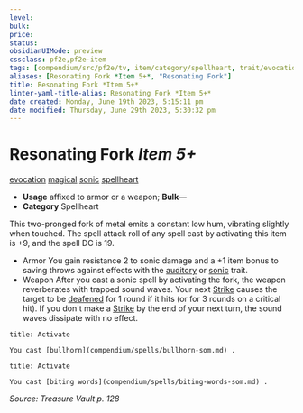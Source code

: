 ```yaml
---
level:
bulk:
price:
status:
obsidianUIMode: preview
cssclass: pf2e,pf2e-item
tags: [compendium/src/pf2e/tv, item/category/spellheart, trait/evocation, trait/magical, trait/sonic, trait/spellheart]
aliases: [Resonating Fork *Item 5+*, "Resonating Fork"]
title: Resonating Fork *Item 5+*
linter-yaml-title-alias: Resonating Fork *Item 5+*
date created: Monday, June 19th 2023, 5:15:11 pm
date modified: Thursday, June 29th 2023, 5:30:32 pm
---
```


# Resonating Fork *Item 5+*

[evocation](rules/traits/evocation.md) [magical](rules/traits/magical.md) [sonic](rules/traits/sonic.md) [spellheart](rules/traits/spellheart-som.md)  

- **Usage** affixed to armor or a weapon; **Bulk**—
- **Category** Spellheart

This two-pronged fork of metal emits a constant low hum, vibrating slightly when touched. The spell attack roll of any spell cast by activating this item is +9, and the spell DC is 19.

- Armor You gain resistance 2 to sonic damage and a +1 item bonus to saving throws against effects with the [auditory](rules/traits/auditory.md) or [sonic](rules/traits/sonic.md) trait.
- Weapon After you cast a sonic spell by activating the fork, the weapon reverberates with trapped sound waves. Your next [Strike](rules/actions/strike.md) causes the target to be [deafened](rules/conditions.md#Deafened) for 1 round if it hits (or for 3 rounds on a critical hit). If you don't make a [Strike](rules/actions/strike.md) by the end of your next turn, the sound waves dissipate with no effect.

```ad-embed-ability
title: Activate

You cast [bullhorn](compendium/spells/bullhorn-som.md) .
```

```ad-embed-ability
title: Activate

You cast [biting words](compendium/spells/biting-words-som.md) .
```

*Source: Treasure Vault p. 128*

